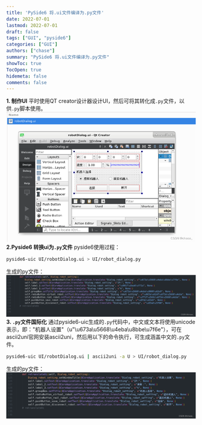 ```yaml
---
title: 'PySide6 将.ui文件编译为.py文件'
date: 2022-07-01
lastmod: 2022-07-01
draft: false
tags: ["GUI", "pyside6"]
categories: ["GUI"]
authors: ["chase"]
summary: "PySide6 将.ui文件编译为.py文件"
showToc: true
TocOpen: true
hidemeta: false
comments: false
---
```



**1. 制作UI**
平时使用QT creator设计器设计UI，然后可将其转化成`.py`文件，以供`.py`脚本使用。
![robot_dialog_ui](robot_dialog_ui.png)
**2.Pyside6 转换ui为`.py`文件**
pyside6使用过程：
```bash
pyside6-uic UI/robotDialog.ui > UI/robot_dialog.py
```

生成的py文件：
![robot_dialog_py](robot_dialog_py.png)
**3. `.py`文件国际化**
通过pyside6-uic生成的`.py`代码中，中文或文本将使用unicode表示，即："机器人设置"（u"\u673a\u5668\u4eba\u8bbe\u7f6e"），可在ascii2uni官网安装ascii2uni，然后用以下的命令执行，可生成涵盖中文的`.py`文件。

```bash
pyside6-uic UI/robotDialog.ui | ascii2uni -a U > UI/robot_dialog.py
```
生成的py文件：
![robot_dialog_py_unit](robot_dialog_py_unit.png)
